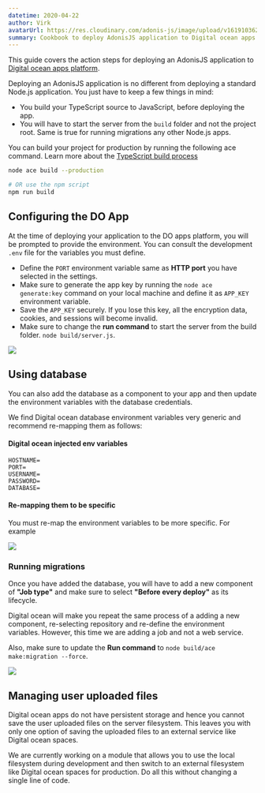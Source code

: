 ```yaml
---
datetime: 2020-04-22
author: Virk
avatarUrl: https://res.cloudinary.com/adonis-js/image/upload/v1619103621/adonisjs-authors-avatars/DYO4KUru_400x400_shujhw.jpg
summary: Cookbook to deploy AdonisJS application to Digital ocean apps platform
---
```


This guide covers the action steps for deploying an AdonisJS application to [Digital ocean apps platform](https://docs.digitalocean.com/products/app-platform/).

Deploying an AdonisJS application is no different from deploying a standard Node.js application. You just have to keep a few things in mind:

- You build your TypeScript source to JavaScript, before deploying the app.
- You will have to start the server from the `build` folder and not the project root. Same is true for running migrations any other Node.js apps.

You can build your project for production by running the following ace command. Learn more about the [TypeScript build process](../../guides/fundamentals/typescript-build-process.md)

```sh
node ace build --production

# OR use the npm script
npm run build
```

## Configuring the DO App

At the time of deploying your application to the DO apps platform, you will be prompted to provide the environment. You can consult the development `.env` file for the variables you must define.

- Define the `PORT` environment variable same as **HTTP port** you have selected in the settings.
- Make sure to generate the app key by running the `node ace generate:key` command on your local machine and define it as `APP_KEY` environment variable.
- Save the `APP_KEY` securely. If you lose this key, all the encryption data, cookies, and sessions will become invalid.
- Make sure to change the **run command** to start the server from the build folder. `node build/server.js`.

![](https://res.cloudinary.com/adonis-js/image/upload/q_auto,f_auto/v1619105542/v5/do-start-screen.jpg)

## Using database
You can also add the database as a component to your app and then update the environment variables with the database credentials.

We find Digital ocean database environment variables very generic and recommend re-mapping them as follows:

#### Digital ocean injected env variables
```dotenv
HOSTNAME=
PORT=
USERNAME=
PASSWORD=
DATABASE=
```

#### Re-mapping them to be specific
You must re-map the environment variables to be more specific. For example

![](https://res.cloudinary.com/adonis-js/image/upload/q_auto,f_auto/v1619105542/v5/do-remmaped-env-vars.jpg)

### Running migrations
Once you have added the database, you will have to add a new component of **"Job type"** and make sure to select **"Before every deploy"** as its lifecycle.

Digital ocean will make you repeat the same process of a adding a new component, re-selecting repository and re-define the environment variables. However, this time we are adding a job and not a web service.

Also, make sure to update the **Run command** to `node build/ace make:migration --force`.

![](https://res.cloudinary.com/adonis-js/image/upload/q_auto,f_auto/v1619105809/v5/do-job-component.jpg)

## Managing user uploaded files
Digital ocean apps do not have persistent storage and hence you cannot save the user uploaded files on the server filesystem. This leaves you with only one option of saving the uploaded files to an external service like Digital ocean spaces.

We are currently working on a module that allows you to use the local filesystem during development and then switch to an external filesystem like Digital ocean spaces for production. Do all this without changing a single line of code.
